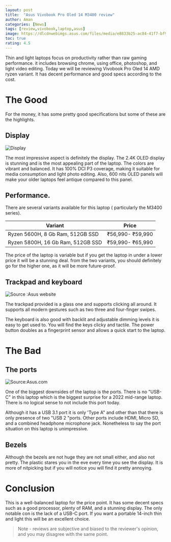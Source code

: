 ```yaml
---
layout: post
title:  "Asus Vivobook Pro Oled 14 M3400 review"
author: Aman
categories: [News]
tags: [review,vivobook,laptop,asus]
image: https://dlcdnwebimgs.asus.com/files/media/e8833b25-ac84-41f7-bf9f-2d81a2a1f9fb/images/colors_1.jpg
toc: true
rating: 4.5
---
```

Thin and light laptops focus on productivity rather than raw gaming performance.  it includes browsing chrome, using office, photoshop, and light video editing. Today we will be reviewing Vivobook Pro Oled 14 AMD ryzen variant. It has decent performance and good specs according to the cost.

# The Good
For the money, it has some pretty good specifications but some of these are the highlights.
## Display
![Display](https://dlcdnwebimgs.asus.com/files/media/e8833b25-ac84-41f7-bf9f-2d81a2a1f9fb/images/display.jpg)

The most impressive aspect is definitely the display. The 2.4K OLED display is stunning and is the most appealing part of the laptop. The colors are vibrant and balanced. It has 100% DCI P3 coverage, making it suitable for media consumption and light photo editing. Also, 600 nits OLED panels will make your older laptops feel antique compared to this panel.

## Performance.
There are several variants available for this laptop ( particularly the M3400 series).

| Variant                                    | Price            |
| ------------------------------------------ | ---------------- |
| Ryzen 5600H, 8 Gb Ram, 512GB SSD           | ₹56,990- ₹59,990 |
| Ryzen 5800H, 16 Gb Ram, 512GB SSD          | ₹59,990- ₹65,990 |

The price of the laptop is variable but if you get the laptop in under a lower price it will be a stunning deal. from the two variants, you should definitely go for the higher one, as it will be more future-proof.

## Trackpad and keyboard

![Source :Asus website](https://dlcdnwebimgs.asus.com/files/media/e8833b25-ac84-41f7-bf9f-2d81a2a1f9fb/images/backlit.jpg)

The trackpad provided is a glass one and supports clicking all around. It supports all modern gestures such as two three and four-finger swipes.

 The keyboard is also good with backlit and adjustable dimming levels it is easy to get used to. You will find the keys clicky and tactile. The power button doubles as a fingerprint sensor and allows a quick start to the laptop.

# The Bad
## The ports
![Source:Asus.com](https://dlcdnwebimgs.asus.com/files/media/e8833b25-ac84-41f7-bf9f-2d81a2a1f9fb/images/ports.jpg)

One of the biggest downsides of the laptop is the ports. There is no "USB-C" in this laptop which is the biggest surprise for a 2022 mid-range laptop. There is no logical sense to not include this port today.

Although it has a USB 3.1 port it is only 'Type A" and other than that there is only presence of two "USB 2 "ports. Other ports include HDMI, Micro SD, and a combined headphone microphone jack. Nonetheless to say the port situation on this laptop is unimpressive.

## Bezels


Although the bezels are not huge they are not small either, and also not pretty. The plastic stares you in the eve every time you see the display. It is more of nitpicking but if you will notice you will find it pretty annoying.
# Conclusion

This is a well-balanced laptop for the price point. It has some decent specs such as a good processor, plenty of RAM, and a stunning display. The only notable con is the lack of a USB-C port. If you want a portable 14-inch thin and light this will be an excellent choice.

> Note - reviews are subjective and biased to the reviewer's opinion, and you may disagree with the same point.
